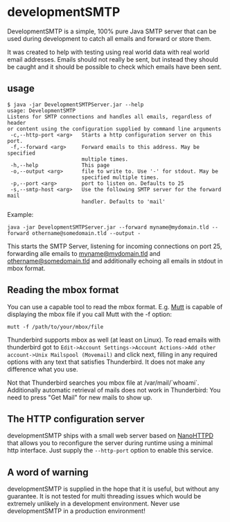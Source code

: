 developmentSMTP
===============

DevelopmentSMTP is a simple, 100% pure Java SMTP server that can be used during development to catch all emails and
forward or store them.

It was created to help with testing using real world data with real world email addresses. Emails should not really be
sent, but instead they should be caught and it should be possible to check which emails have been sent.

usage
-----

    $ java -jar DevelopmentSMTPServer.jar --help
    usage: DevelopmentSMTP
    Listens for SMTP connections and handles all emails, regardless of header
    or content using the configuration supplied by command line arguments
     -c,--http-port <arg>   Starts a http configuration server on this port.
     -f,--forward <arg>     Forward emails to this address. May be specified
                            multiple times.
     -h,--help              This page
     -o,--output <arg>      file to write to. Use '-' for stdout. May be
                            specified multiple times.
     -p,--port <arg>        port to listen on. Defaults to 25
     -s,--smtp-host <arg>   Use the following SMTP server for the forward mail
                            handler. Defaults to 'mail'

Example:

    java -jar DevelopmentSMTPServer.jar --forward myname@mydomain.tld --forward othername@somedomain.tld --output -

This starts the SMTP Server, listening for incoming connections on port 25, forwarding alle emails to
myname@mydomain.tld and othername@somedomain.tld and additionally echoing all emails in stdout in mbox format.

Reading the mbox format
-----------------------

You can use a capable tool to read the mbox format. E.g. [Mutt][Mutt] is capable of displaying
the mbox file if you call Mutt with the -f option:

    mutt -f /path/to/your/mbox/file

Thunderbird supports mbox as well (at least on Linux). To read emails with thunderbird got to
`Edit->Account Settings->Account Actions->Add other account->Unix Mailspool (Movemail)` and click next, filling in any
required options with any text that satisfies Thunderbird. It does not make any difference what you use.

Not that Thunderbird searches you mbox file at /var/mail/\`whoami`. Additionally automatic retrieval of mails does not
work in Thunderbird: You need to press "Get Mail" for new mails to show up.

The HTTP configuration server
-----------------------------

developmentSMTP ships with a small web server based on [NanoHTTPD](http://elonen.iki.fi/code/nanohttpd/) that allows you
to reconfigure the server during runtime using a minimal http interface. Just supply the `--http-port` option to enable
this service.

A word of warning
-----------------

developmentSMTP is supplied in the hope that it is useful, but without any guarantee. It is not tested for multi
threading issues which would be extremely unlikely in a development environment. Never use developmentSMTP in a
production environment!

  [Mutt]: http://en.wikipedia.org/wiki/Mutt_(e-mail_client)